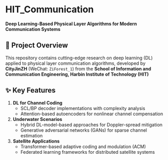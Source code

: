 # HIT_Communication
**Deep Learning-Based Physical Layer Algorithms for Modern Communication Systems**

## 📖 Project Overview 
This repository contains cutting-edge research on deep learning (DL) applied to physical layer communication algorithms, developed by **CityJinZH** (WeChat: `ZiForest_1`) from the **School of Information and Communication Engineering, Harbin Institute of Technology (HIT)**

## ✨ Key Features 
1. **DL for Channel Coding**
   - SCL/BP decoder implementations with complexity analysis 
   - Attention-based autoencoders for nonlinear channel compensation 
2. **Underwater Scenarios**
   - Hybrid DL-model-based approaches for Doppler-spread mitigation 
   - Generative adversarial networks (GANs) for sparse channel estimation 
3. **Satellite Applications**
   - Transformer-based adaptive coding and modulation (ACM)
   - Federated learning frameworks for distributed satellite systems 
